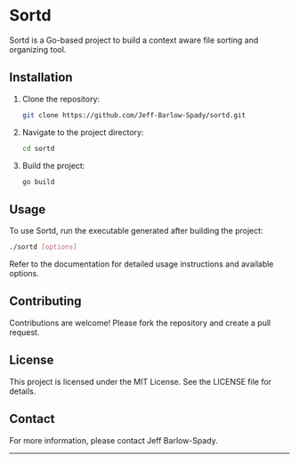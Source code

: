 # Sortd

Sortd is a Go-based project to build a context aware file sorting and organizing tool.

## Installation

1. Clone the repository:
   ```sh
   git clone https://github.com/Jeff-Barlow-Spady/sortd.git
   ```
2. Navigate to the project directory:
   ```sh
   cd sortd
   ```
3. Build the project:
   ```sh
   go build
   ```

## Usage

To use Sortd, run the executable generated after building the project:
```sh
./sortd [options]
```
Refer to the documentation for detailed usage instructions and available options.

## Contributing

Contributions are welcome! Please fork the repository and create a pull request.

## License

This project is licensed under the MIT License. See the LICENSE file for details.

## Contact

For more information, please contact Jeff Barlow-Spady.

---
